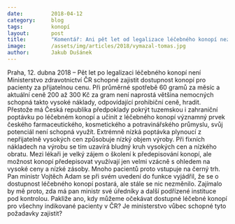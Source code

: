 ```yaml
---
date:         2018-04-12
category:     blog
tags:         konopí
layout:       post
title:        "Komentář: Ani pět let od legalizace léčebného konopí nezajistil rezort zdravotnictví jeho dostupnost, říká Pirát Tomáš Vymazal"
image:        /assets/img/articles/2018/vymazal-tomas.jpg
author:       Jakub Dušánek
---
```



Praha, 12. dubna 2018 – Pět let po legalizaci léčebného konopí není Ministerstvo zdravotnictví ČR schopné zajistit dostupnost konopí pro pacienty za přijatelnou cenu. Při průměrné spotřebě 60 gramů za měsíc a aktuální ceně 200 až 300 Kč za gram není naprostá většina nemocných schopná takto vysoké náklady, odpovídající prohibiční ceně, hradit. Přestože má Česká republika předpoklady pokrýt tuzemskou i zahraniční poptávku po léčebném konopí a učinit z léčebného konopí významný prvek českého farmaceutického, kosmetického a potravinářského průmyslu, svůj potenciál není schopná využít. Extrémně nízká poptávka plynoucí z nepřijatelně vysokých cen způsobuje nízký objem výroby. Při fixních nákladech na výrobu se tím uzavírá bludný kruh vysokých cen a nízkého obratu. Mezi lékaři je velký zájem o školení k předepisování konopí, ale možnost konopí předepisovat využívají jen velmi vzácně s ohledem na vysoké ceny a nízké zásoby. Mnoho pacientů proto vstupuje na černý trh. Pan ministr Vojtěch Adam se při svém uvedení do funkce vyjádřil, že se o dostupnost léčebného konopí postará, ale stále se nic nezměnilo. Zajímalo by mě proto, zda má pan ministr své úředníky a další podřízené instituce pod kontrolou. Pakliže ano, kdy můžeme očekávat dostupné léčebné konopí pro všechny indikované pacienty v ČR? Je ministerstvo vůbec schopné tyto požadavky zajistit?

